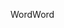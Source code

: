 <span data-ttu-id="7ef75-101">Word</span><span class="sxs-lookup"><span data-stu-id="7ef75-101">Word</span></span>
